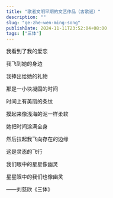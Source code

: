```yaml
---
title: "歌者文明早期的文艺作品（古歌谣）"
description: ""
slug: "ge-zhe-wen-ming-song"
publishDate: 2024-11-11T23:52:04+08:00
tags: ["三体"]
---
```


我看到了我的爱恋

我飞到她的身边

我捧出给她的礼物

那是一小块凝固的时间

时间上有美丽的条纹

摸起来像浅海的泥一样柔软

她把时间涂满全身

然后拉起我飞向存在的边缘

这是灵态的飞行

我们眼中的星星像幽灵

星星眼中的我们也像幽灵

——刘慈欣《三体》
